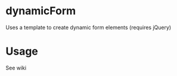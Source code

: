 dynamicForm
===========

Uses a template to create dynamic form elements (requires jQuery)


Usage
=====

See wiki
